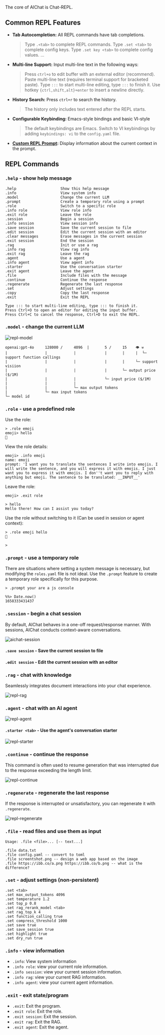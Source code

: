 The core of AIChat is Chat-REPL.

## Common REPL Features

- **Tab Autocompletion:** All REPL commands have tab completions.
    > Type `.<tab>` to complete REPL commands.
    > Type `.set <tab>` to complete config keys.
    > Type `.set key <tab>` to complete config values.
    > ...
- **Multi-line Support:** Input multi-line text in the following ways:
    > Press `ctrl+o` to edit buffer with an external editor (recommend).
    > Paste multi-line text (requires terminal support for bracketed paste).
    > Type `:::` to start multi-line editing, type `:::` to finish it.
    > Use hotkey `{ctrl,shift,alt}+enter` to insert a newline directly.
- **History Search:** Press `ctrl+r` to search the history.
    > The history only includes text entered after the REPL starts.
- **Configurable  Keybinding:** Emacs-style bindings and basic VI-style
    > The default keybindings are Emacs.
    > Switch to VI keybindings by adding `keybindings: vi` to the `config.yaml` file.
- **[Custom REPL Prompt](https://github.com/sigoden/aichat/wiki/Custom-REPL-Prompt):**  Display information about the current context in the prompt. 

## REPL Commands

### `.help` - show help message

```
.help                    Show this help message
.info                    View system info
.model                   Change the current LLM
.prompt                  Create a temporary role using a prompt
.role                    Switch to a specific role
.info role               View role info
.exit role               Leave the role
.session                 Begin a session
.info session            View session info
.save session            Save the current session to file
.edit session            Edit the current session with an editor
.clear messages          Erase messages in the current session
.exit session            End the session
.rag                     Init or use a rag
.info rag                View rag info
.exit rag                Leave the rag
.agent                   Use a agent
.info agent              View agent info
.starter                 Use the conversation starter
.exit agent              Leave the agent
.file                    Include files with the message
.continue                Continue the response
.regenerate              Regenerate the last response
.set                     Adjust settings
.copy                    Copy the last response
.exit                    Exit the REPL

Type ::: to start multi-line editing, type ::: to finish it.
Press Ctrl+O to open an editor for editing the input buffer.
Press Ctrl+C to cancel the response, Ctrl+D to exit the REPL.
```

### `.model` - change the current LLM

![repl-model](https://github.com/sigoden/aichat/assets/4012553/950ddda3-a561-4761-ba07-47ca142d35f2)

```
openai:gpt-4o     128000 /     4096  |       5 /     15    👁 ⚒ 
|                 |            |             |       |     |  └─ support function callings
|                 |            |             |       |     └─ support visiion
|                 |            |             |       └─ output price ($/1M)
|                 |            |             └─ input price ($/1M)
|                 |            |
|                 |            └─ max output tokens
|                 └─ max input tokens
└─ model id
```

### `.role` - use a predefined role

Use the role:

```
> .role emoji
emoji> hello
👋
```

View the role details:
```
emoji> .info emoji
name: emoji
prompt: 'I want you to translate the sentences I write into emojis. I will write the sentence, and you will express it with emojis. I just want you to express it with emojis. I don''t want you to reply with anything but emoji. The sentence to be translated: __INPUT__'
```

Leave the role:
```
emoji> .exit role

> hello
Hello there! How can I assist you today?
```

Use the role without switching to it (Can be used in session or agent context):
```
> .role emoji hello
👋

>
```

### `.prompt` - use a temporary role

There are situations where setting a system message is necessary, but modifying the `roles.yaml` file is not ideal.
Use the `.prompt` feature to create a temporary role specifically for this purpose.

```
> .prompt your are a js console

%%> Date.now()
1658333431437
```

### `.session` - begin a chat session

By default, AIChat behaves in a one-off request/response manner.
With sessions, AIChat conducts context-aware conversations.

![aichat-session](https://github.com/sigoden/aichat/assets/4012553/1444c5c9-ea67-4ad2-80df-a76954e8cce0)

#### `.save session` - Save the current session to file

#### `.edit session` - Edit the current session with an editor

### `.rag` - chat with knowledge

Seamlessly integrates document interactions into your chat experience.

![repl-rag](https://github.com/sigoden/aichat/assets/4012553/6f3e5908-9c95-4d7d-aa9c-7e973ecf9354)

### `.agent` - chat with an AI agent

![repl-agent](https://github.com/sigoden/aichat/assets/4012553/d544f00d-5303-4393-a9fb-5e3f20f88412)

#### `.starter <tab>` -  Use the agent's conversation starter

![repl-starter](https://github.com/sigoden/aichat/assets/4012553/6826f5c3-0ebe-4a78-80b9-00ebf9aaafd8)


### `.continue` - continue the response

This command is often used to resume generation that was interrupted due to the response exceeding the length limit.

![repl-continue](https://github.com/sigoden/aichat/assets/4012553/478623ba-ebaa-4855-a232-c16536d1651d)

### `.regenerate` - regenerate the last response

If the response is interrupted or unsatisfactory, you can regenerate it with `.regenerate`.

![repl-regenerate](https://github.com/sigoden/aichat/assets/4012553/72484983-b7ea-4e23-b0a2-a66a24c96922)

### `.file` - read files and use them as input

```
Usage: .file <file>... [-- text...]

.file data.txt
.file config.yaml -- convert to toml
.file screentshot.png -- design a web app based on the image
.file https://ibb.co/a.png https://ibb.co/b.png -- what is the difference?
```

### `.set` - adjust settings (non-persistent)

```
.set <tab>
.set max_output_tokens 4096
.set temperature 1.2
.set top_p 0.8
.set rag_rerank_model <tab>
.set rag_top_k 4
.set function_calling true
.set compress_threshold 1000
.set save true
.set save_session true
.set highlight true
.set dry_run true
```

### `.info` - view information

- `.info`: View system information
- `.info role`: view your current role information.
- `.info session`: view your current session information.
- `.info rag`: view your current RAG information.
- `.info agent`: view your current agent information.


### `.exit` - exit state/program

- `.exit`: Exit the program.
- `.exit role`: Exit the role.
- `.exit session`: Exit the session.
- `.exit rag`: Exit the RAG.
- `.exit agent`: Exit the agent.

